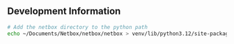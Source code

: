 ## Development Information

```bash
# Add the netbox directory to the python path
echo ~/Documents/Netbox/netbox/netbox > venv/lib/python3.12/site-packages/netbox.pth
```
